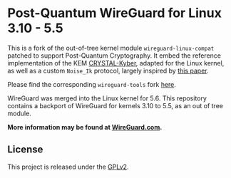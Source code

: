 # Post-Quantum WireGuard for Linux 3.10 - 5.5

This is a fork of the out-of-tree kernel module `wireguard-linux-compat` patched to support Post-Quantum Cryptography.
It embed the reference implementation of the KEM [CRYSTAL-Kyber](https://pq-crystals.org/kyber/), adapted for the Linux kernel, as well as a custom `Noise_Ik` protocol, largely inspired by [this paper](https://cryptojedi.org/crypto/#pqwireguard).

Please find the corresponding `wireguard-tools` fork [here](https://github.com/pete842/wireguard-tools/tree/kyber-integration).

WireGuard was merged into the Linux kernel for 5.6. This repository contains a backport of WireGuard for kernels 3.10 to 5.5, as an out of tree module.

**More information may be found at [WireGuard.com](https://www.wireguard.com/).**

## License

This project is released under the [GPLv2](COPYING).
